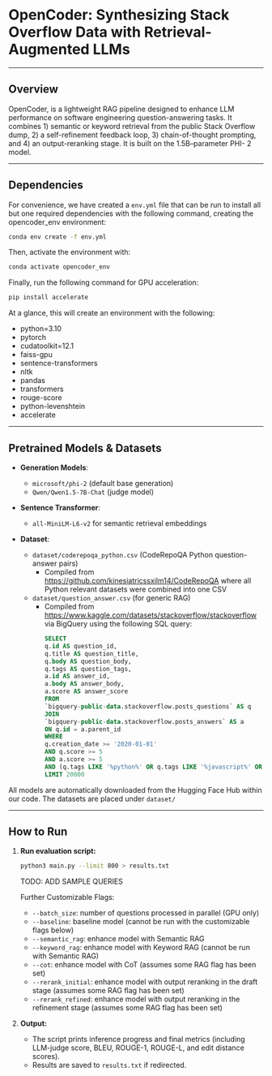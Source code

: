 # OpenCoder: Synthesizing Stack Overflow Data with Retrieval-Augmented LLMs

---

## Overview

OpenCoder, is a lightweight RAG pipeline designed to enhance LLM performance on software engineering question-answering tasks. It combines 1) semantic or keyword retrieval from the public Stack Overflow dump, 2) a self-refinement feedback loop, 3) chain-of-thought prompting, and 4) an output-reranking stage. It is built on the 1.5B–parameter PHI- 2 model.

---

## Dependencies

For convenience, we have created a `env.yml` file that can be run to install all but one required dependencies with the following command, creating the opencoder_env environment: 

```bash
conda env create -f env.yml
```

Then, activate the environment with:

```bash
conda activate opencoder_env
```

Finally, run the following command for GPU acceleration:

```bash
pip install accelerate
```

At a glance, this will create an environment with the following:
* python=3.10
* pytorch
* cudatoolkit=12.1
* faiss-gpu
* sentence-transformers
* nltk
* pandas
* transformers
* rouge-score
* python-levenshtein
* accelerate

---

## Pretrained Models & Datasets

* **Generation Models**:

  * `microsoft/phi-2` (default base generation)
  * `Qwen/Qwen1.5-7B-Chat` (judge model)
* **Sentence Transformer**:

  * `all-MiniLM-L6-v2` for semantic retrieval embeddings
* **Dataset**:

  * `dataset/coderepoqa_python.csv` (CodeRepoQA Python question-answer pairs)
    * Compiled from https://github.com/kinesiatricssxilm14/CodeRepoQA where all Python relevant datasets were combined into one CSV
  * `dataset/question_answer.csv` (for generic RAG)
    * Compiled from https://www.kaggle.com/datasets/stackoverflow/stackoverflow via BigQuery using the following SQL query:
        ```sql
        SELECT
        q.id AS question_id,
        q.title AS question_title,
        q.body AS question_body,
        q.tags AS question_tags,
        a.id AS answer_id,
        a.body AS answer_body,
        a.score AS answer_score
        FROM
        `bigquery-public-data.stackoverflow.posts_questions` AS q
        JOIN
        `bigquery-public-data.stackoverflow.posts_answers` AS a
        ON q.id = a.parent_id
        WHERE
        q.creation_date >= '2020-01-01'
        AND q.score >= 5
        AND a.score >= 5
        AND (q.tags LIKE '%python%' OR q.tags LIKE '%javascript%' OR q.tags LIKE '%java%')
        LIMIT 20000
        ```

All models are automatically downloaded from the Hugging Face Hub within our code. The datasets are placed under `dataset/`

---

## How to Run

1. **Run evaluation script:**

   ```bash
   python3 main.py --limit 800 > results.txt
   ```

   TODO: ADD SAMPLE QUERIES

   Further Customizable Flags:
   * `--batch_size`: number of questions processed in parallel (GPU only)
   * `--baseline`: baseline model (cannot be run with the customizable flags below)
   * `--semantic_rag`: enhance model with Semantic RAG
   * `--keyword_rag`: enhance model with Keyword RAG (cannot be run with Semantic RAG)
   * `--cot`: enhance model with CoT (assumes some RAG flag has been set)
   * `--rerank_initial`: enhance model with output reranking in the draft stage (assumes some RAG flag has been set)
   * `--rerank_refined`: enhance model with output reranking in the refinement stage (assumes some RAG flag has been set)

2. **Output:**
   * The script prints inference progress and final metrics (including LLM-judge score, BLEU, ROUGE-1, ROUGE-L, and edit distance scores).
   * Results are saved to `results.txt` if redirected.




